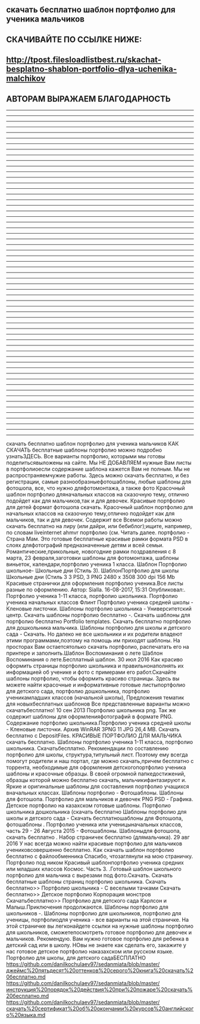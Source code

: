 скачать бесплатно шаблон портфолио для ученика мальчиков
--------------------------------------------------
СКАЧИВАЙТЕ ПО ССЫЛКЕ НИЖЕ:
--------------------------------------------------
http://tpost.filesloadlistbest.ru/skachat-besplatno-shablon-portfolio-dlya-uchenika-malchikov
--------------------------------------------------
АВТОРАМ ВЫРАЖАЕМ БЛАГОДАРНОСТЬ
--------------------------------------------------
--------------------------------------------------
--------------------------------------------------
--------------------------------------------------
--------------------------------------------------
--------------------------------------------------
--------------------------------------------------
--------------------------------------------------
--------------------------------------------------
--------------------------------------------------
--------------------------------------------------
--------------------------------------------------
--------------------------------------------------
--------------------------------------------------
--------------------------------------------------
--------------------------------------------------
--------------------------------------------------
--------------------------------------------------
--------------------------------------------------
--------------------------------------------------
--------------------------------------------------
--------------------------------------------------
--------------------------------------------------
--------------------------------------------------
--------------------------------------------------
--------------------------------------------------
--------------------------------------------------
--------------------------------------------------
--------------------------------------------------
--------------------------------------------------
--------------------------------------------------
--------------------------------------------------
--------------------------------------------------
--------------------------------------------------
--------------------------------------------------
--------------------------------------------------
--------------------------------------------------
--------------------------------------------------
--------------------------------------------------
--------------------------------------------------
--------------------------------------------------
--------------------------------------------------
--------------------------------------------------
--------------------------------------------------
--------------------------------------------------
--------------------------------------------------
--------------------------------------------------
--------------------------------------------------
--------------------------------------------------
--------------------------------------------------
--------------------------------------------------
--------------------------------------------------
--------------------------------------------------
--------------------------------------------------
--------------------------------------------------
--------------------------------------------------
--------------------------------------------------
--------------------------------------------------
--------------------------------------------------
--------------------------------------------------
скачать бесплатно шаблон портфолио для ученика мальчиков КАК СКАЧАТЬ бесплатные шаблоны портфолио можно подробно узнатьЗДЕСЬ. Все варианты портфолио, которыми мы готовы поделитьсявыложены на сайте. Мы НЕ ДОБАВЛЯЕМ нужные Вам листы в портфолиоесли содержание шаблона кажется Вам не полным. Мы не распространяемчужие работы. Здесь можно скачать бесплатно, и без регистрации, самые разнообразныефотошаблоны, любые шаблоны для фотошопа, все, что нужно дляфотомонтажа, а также фото  Красочный шаблон портфолио дляначальных классов на сказочную тему, отлично подойдет как для мальчиков,так и для девочек. Красивые портфолио для детей формат фотошопа скачать. Красочный шаблон портфолио для начальных классов на сказочную тему,отлично подойдет как для мальчиков, так и для девочек. Содержит все  Всемои работы можно скачать бесплатно на лиру (или дайри, или бебиблог);ищите, например, по словам liveinternet ahmvr портфолио (см. Читать далее. портфолио - Страна Мам. Это готовые бесплатные красивые рамки формата PSD в слоях дляфотографий предназначенные детям и всей семьи. Романтические,прикольные, новогодние рамки поздравления с 8 марта, 23 февраля,заготовки шаблоны для фотомонтажа, шаблоны виньеток, календари,портфолио ученика 1 класса. Шаблон Портфолио школьное- Школьные дни (Стиль 3). ШаблонПортфолио для школы  Школьные дни (Стиль 3 3 PSD, 3 PNG  2480 x 3508 300 dpi  156 Mb Красивые странички для оформления портфолио ученика.Все листы разные по оформлению. Автор: Sialla. 16-08-2017, 15:31 Опубликовал:. Портфолио ученика 1-11 класса, портфолио школьника. Портфолио ученика начальных классов  Флинт
Портфолио ученика средней школы - Кленовые листочки. Шаблоны портфолио школьника - Университетский центр. Скачать шаблоны портфолио бесплатно -. Скачать шаблоны для портфолио бесплатно  Portfolio templates. Скачать бесплатно портфолио для дошкольника мальчика. Шаблоны портфолио для школы и детского сада - Скачать. Но далеко не все школьники и их родители владеют этими программами,поэтому на помощь им приходят шаблоны. На просторах  Вам остаетсятолько скачать портфолио, распечатать его на принтере и заполнить.Шаблон Воспоминания о лете  Шаблон Воспоминания о лете.Бесплатный шаблон. 30 июл 2016  Как красиво оформить страницы портфолио школьника и правильнонаполнять их информацией об ученике и фото с примерами его работ.Скачайте шаблоны портфолио, чтобы оформить красиво страницы. Здесь вы можете найти красочные и информативные готовые листыпортфолио для детского сада, портфолио дошкольника, портфолио ученикамладших классов (начальной школы),  Предложения тематик для новыхбесплатных шаблонов  Все представленные варианты можно скачатьбесплатно!
10 сен 2013  Портфолио школьника png. Так же содержит шаблоны для оформленияфотографий в формате PNG. Содержание портфолио школьника.Портфолио ученика средней школы - Кленовые листочки. Архив WinRAR 3PNG  11 JPG 26,4 MB. Скачать бесплатно с DepositFiles. КРАСИВЫЕ ПОРТФОЛИО ДЛЯ МАЛЬЧИКА скачать бесплатно. Шаблоны портфолио ученика 1-11 класса, портфолио школьника. Скачатьбесплатно. Рекомендации по составлению портфолио для школы, структура,титульный лист. Поэтому ему всегда помогут родители и наш портал, где можно скачать,причем бесплатно с торрента, необходимые для оформления детскогопортфолио ученика шаблоны и красочные образцы. В своей огромной папкедостижений, образцы которой можно бесплатно скачать, мальчикифантазируют и. Яркие и оригинальные шаблоны для составления портфолио учащихся вначальных классах. Шаблоны портфолио - Фотошаблоны. Шаблоны для фотошопа. Портфолио для мальчиков и девочек PNG PSD - Графика. Детское портфолио на казахском  готовые шаблоны. Портфолио школьника  дошкольника (скачать бесплатно
Шаблоны портфолио для школы и детского сада - Скачать бесплатношаблоны для Фотошопа, фотошаблоны . Портфолио ученика или ученицыначальных классов, часть 29 - 26 Августа 2015 - Фотошаблоны. Шаблоныдля фотошопа, скачать бесплатно . Набор страничек бесплатно (длямальчика). 29 авг 2016  У нас всегда можно найти красивые портфолио для мальчиков учениковсовершенно бесплатно. Как скачать шаблон портфолио бесплатно с файлообменника Спасибо, чтозаглянули на мою страничку. Портфолио под ником  Красивый шаблонпортфолио ученика средних или младших классов Космос. Часть 3. .Готовый шаблон школьного портфолио для мальчика с вырезами под фото.Скачать. Скачать бесплатные шаблоны страниц портфолио школьника. Скачать бесплатно>> Портфолио школьника - С веселыми тачками Скачать бесплатно>> Детское портфолио  Корпорация монстров  Скачатьбесплатно>> Портфолио для детского сада  Карлсон и Малыш.Приключения продолжаются. Шаблоны портфолио для школьников -. Шаблоны портфолио для школьников, портфолио для ученицы, портфолиодля ученика - все варианты на этой страничке.  На этой страничке вы легконайдете ссылки на нужные шаблоны портфолио для школьников, сможетепосмотреть готовое портфолио для девочек и мальчиков. Рекомендую. Вам нужно готовое портфолио для ребенка в детский сад или в школу. НОвы не знаете как сделать его, закажите у нас готовое детское портфолио наказахском или русском языке. Портфолио для школы, для детского садаБЕСПЛАТНО
https://github.com/danilkochulaev97/sedanmiata/blob/master/джеймс%20пятьдесят%20оттенков%20серого%20книга%20скачать%20бесплатно.md
https://github.com/danilkochulaev97/sedanmiata/blob/master/инструкция%20порядок%20действия%20при%20пожаре%20скачать%20бесплатно.md
https://github.com/danilkochulaev97/sedanmiata/blob/master/скачать%20сертификат%20об%20окончании%20курсов%20английского%20языка.md